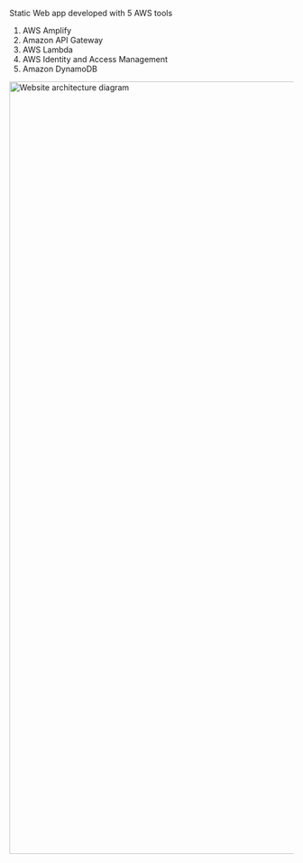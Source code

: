 Static Web app developed with 5 AWS tools

1. AWS Amplify
2. Amazon API Gateway
3. AWS Lambda 
4. AWS Identity and Access Management 
5. Amazon DynamoDB

<img width="1369" alt="Website architecture diagram" src="https://github.com/yoyoqq/AWS-web-app/assets/39014985/5724a846-adaa-4fb6-bfd4-5826102d2cfb">
